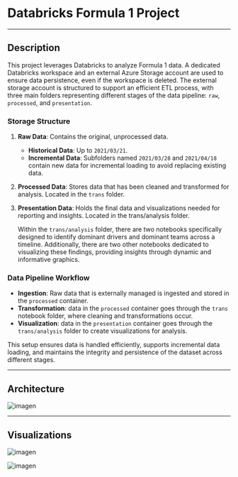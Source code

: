 # Databricks Formula 1 Project
---
## Description

This project leverages Databricks to analyze Formula 1 data. A dedicated Databricks workspace and an external Azure Storage account are used to ensure data persistence, even if the workspace is deleted. The external storage account is structured to support an efficient ETL process, with three main folders representing different stages of the data pipeline: `raw`, `processed`, and `presentation`.

### Storage Structure

1. **Raw Data**: Contains the original, unprocessed data.
   - **Historical Data**: Up to `2021/03/21`.
   - **Incremental Data**: Subfolders named `2021/03/28` and `2021/04/18` contain new data for incremental loading to avoid replacing existing data.

2. **Processed Data**: Stores data that has been cleaned and transformed for analysis. Located in the `trans` folder.

3. **Presentation Data**: Holds the final data and visualizations needed for reporting and insights. Located in the trans/analysis folder.

   Within the `trans/analysis` folder, there are two notebooks specifically designed to identify dominant drivers and dominant teams across a timeline. Additionally, there are two other notebooks dedicated to visualizing these findings, providing insights through dynamic and informative graphics.

### Data Pipeline Workflow

- **Ingestion**: Raw data that is externally managed is ingested and stored in the `processed` container.
- **Transformation**: data in the `processed` container goes through the `trans` notebook folder, where cleaning and transformations occur.
- **Visualization**: data in the `presentation` container goes through the `trans/analysis` folder to create visualizations for analysis.

This setup ensures data is handled efficiently, supports incremental data loading, and maintains the integrity and persistence of the dataset across different stages.

---

## Architecture
![imagen](https://github.com/user-attachments/assets/d1603f0f-8edf-4994-b7c4-3ba6dfb7384c)

---
## Visualizations
![imagen](https://github.com/user-attachments/assets/580c8ac5-5be1-44a2-ab3f-108d15d379c2)

![imagen](https://github.com/user-attachments/assets/0f4cd228-1e10-4daa-8b0f-2d842e228ff7)
